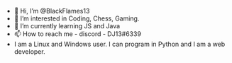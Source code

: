 - 👋 Hi, I’m @BlackFlames13
- 👀 I’m interested in Coding, Chess, Gaming.
- 🌱 I’m currently learning JS and Java
- 📫 How to reach me  - discord - DJ13#6339
- I am a Linux and Windows user. I can program in Python and I am a web developer.
<!---
BlackFlames13/BlackFlames13 is a ✨ special ✨ repository because its `README.md` (this file) appears on your GitHub profile.
You can click the Preview link to take a look at your changes.
--->
